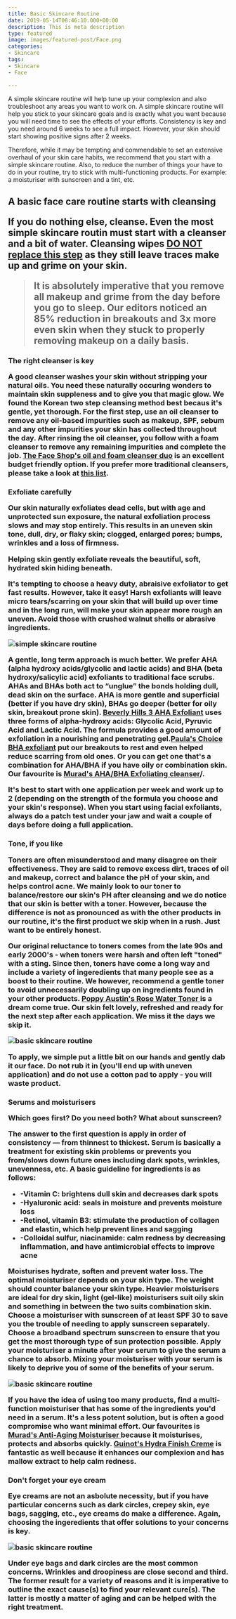 ```yaml
---
title: Basic Skincare Routine
date: 2019-05-14T08:46:10.000+00:00
description: This is meta description
type: featured
image: images/featured-post/Face.png
categories:
- Skincare
tags:
- Skincare
- Face

---
```

A simple skincare routine will help tune up your complexion and also troubleshoot any areas you want to work on. A simple skincare routine will help you stick to your skincare goals and is exactly what you want because you will need time to see the effects of your efforts. Consistency is key and you need around 6 weeks to see a full impact. However, your skin should start showing positive signs after 2 weeks.

Therefore, while it may be tempting and commendable to set an extensive overhaul of your skin care habits, we recommend that you start with a simple skincare routine. Also, to reduce the number of things your have to do in your routine, try to stick with multi-functioning products. For example: a moisturiser with sunscreen and a tint, etc.

<h2>A basic face care routine starts with cleansing

If you do nothing else, cleanse. Even the most simple skincare routin must start with a cleanser and a bit of water. Cleansing wipes <a href="https://www.glamour.com/story/are-makeup-wipes-bad-for-your-skin">DO NOT replace this step</a> as they still leave traces make up and grime on your skin.

> It is absolutely imperative that you remove all makeup and grime from the day before you go to sleep. Our editors noticed an 85% reduction in breakouts and 3x more even skin when they stuck to properly removing makeup on a daily basis.

<h3>The right cleanser is key

A good cleanser washes your skin without stripping your natural oils. You need these naturally occuring wonders to maintain skin suppleness and to give you that magic glow. We found the Korean two step cleansing method best becaus it's gentle, yet thorough. For the first step, use an oil cleanser to remove any oil-based impurities such as makeup, SPF, sebum and any other impurities your skin has collected throughout the day. After rinsing the oil cleanser, you follow with a foam cleanser to remove any remaining impurities and complete the job. <a href="https://amzn.to/2CzJzEw">The Face Shop's oil and foam cleanser duo</a> is an excellent budget friendly option. If you prefer more traditional cleansers, please take a look at <a href="http://bit.ly/2NAJ970">this list</a>.

<h3>Exfoliate carefully

Our skin naturally exfoliates dead cells, but with age and unprotected sun exposure, the natural exfoliation process slows and may stop entirely. This results in an uneven skin tone, dull, dry, or flaky skin; clogged, enlarged pores; bumps, wrinkles and a loss of firmness.

Helping skin gently exfoliate reveals the beautiful, soft, hydrated skin hiding beneath.

It's tempting to choose a heavy duty, abraisive exfoliator to get fast results. However, take it easy! Harsh exfoliants will leave micro tears/scarring on your skin that will build up over time and in the long run, will make your skin appear more rough an uneven. Avoid those with crushed walnut shells or abrasive ingredients.

<div class="imgbox">
<img class="full-width" src='/images/featured-post/noscrub.png' alt="simple skincare routine">
</div>

A gentle, long term approach is much better. We prefer AHA (alpha hydroxy acids/glycolic and lactic acids) and BHA (beta hydroxy/salicylic acid) exfoliants to traditional face scrubs. AHAs and BHAs both act to “unglue” the bonds holding dull, dead skin on the surface. AHA is more gentle and superficial (better if you have dry skin), BHAs go deeper (better for oily skin, breakout prone skin). <a href="https://amzn.to/2Q9t6ic">Beverly Hills 3 AHA Exfoliant</a> uses three forms of alpha-hydroxy acids: Glycolic Acid, Pyruvic Acid and Lactic Acid. The formula provides a good amount of exfoliation in a nourishing and penetrating gel.<a href="https://amzn.to/2QbMQBW">Paula's Choice BHA exfoliant</a> put our breakouts to rest and even helped reduce scarring from old ones. Or you can get one that's a combination for AHA/BHA if you have oily or combination skin. Our favourite is <a href="https://amzn.to/2CDzW7K">Murad's AHA/BHA Exfoliating cleanser</a>/.

It's best to start with one application per week and work up to 2 (depending on the strength of the formula you choose and your skin's response). When you start using facial exfoliants, always do a patch test under your jaw and wait a couple of days before doing a full application.

<h3>Tone, if you like

Toners are often misunderstood and many disagree on their effectiveness. They are said to remove excess dirt, traces of oil and makeup, correct and balance the pH of your skin, and helps control acne. We mainly look to our toner to balance/restore our skin's PH after cleansing and we do notice that our skin is better with a toner. However, because the difference is not as pronounced as with the other products in our routine, it's the first product we skip when in a rush. Just want to be entirely honest.

Our original reluctance to toners comes from the late 90s and early 2000's - when toners were harsh and often left "toned" with a sting. Since then, toners have come a long way and include a variety of ingeredients that many people see as a boost to their routine. We however, recommend a gentle toner to avoid unnecessarily doubling up on ingredients found in your other products. <a href="https://amzn.to/2NISGZT">Poppy Austin's Rose Water Toner </a> is a dream come true. Our skin felt lovely, refreshed and ready for the next step after each application. We miss it the days we skip it.

<div class="imgbox">
<img class="full-width" src='/images/featured-post/gentle-toner.png' alt="basic skincare routine">
</div>

To apply, we simple put a little bit on our hands and gently dab it our face. Do not rub it in (you'll end up with uneven application) and do not use a cotton pad to apply - you will waste product.

<h3> Serums and moisturisers

Which goes first? Do you need both? What about sunscreen?

The answer to the first question is apply in order of consistency — from thinnest to thickest. Serum is basically a treatment for existing skin problems or prevents you from/slows down future ones including dark spots, wrinkles, unevenness, etc. A basic guideline for ingredients is as follows:

* -Vitamin C: brightens dull skin and decreases dark spots
* -Hyaluronic acid: seals in moisture and prevents moisture loss
* -Retinol, vitamin B3: stimulate the production of collagen and elastin, which help prevent lines and sagging
* -Colloidal sulfur, niacinamide: calm redness by decreasing inflammation, and have antimicrobial effects to improve acne

Moisturises hydrate, soften and prevent water loss. The optimal moisturiser depends on your skin type. The weight should counter balance your skin type. Heavier moisturisers are ideal for dry skin, light (gel-like) moisturisers suit oily skin and something in between the two suits combination skin. Choose a moisturiser with sunscreen of at least SPF 30 to save you the trouble of needing to apply sunscreen separately. Choose a broadband spectrum sunscreen to ensure that you get the most thorough type of sun protection possible. Apply your moisturiser a minute after your serum to give the serum a chance to absorb. Mixing your moisturiser with your serum is likely to deprive you of some of the benefits of your serum.

<div class="imgbox">
<img class="full-width" src='/images/featured-post/serums-cremes.png' alt="basic skincare routine">
</div>

If you have the idea of using too many products, find a multi-function moisturiser that has some of the ingredients you'd need in a serum. It's a less potent solution, but is often a good compromise who want minimal effort. Our favourites is [Murad's Anti-Aging Moisturiser ](https://amzn.to/2Xa6C1S "Murad's Anti-Aging Moisturiser") because it moisturises, protects and absorbs quickly. [Guinot's Hydra Finish Creme](https://amzn.to/2O9UzOc "Guinot moisturiser") is fantastic as well because it enhances our complexion and has mallow extract to help calm redness. 

<h3> Don't forget your eye cream

Eye creams are not an asbolute necessity, but if you have particular concerns such as dark circles, crepey skin, eye bags, sagging, etc., eye creams do make a difference. Again, choosing the ingeredients that offer solutions to your concerns is key.

<div class="imgbox">
<img class="full-width" src='/images/featured-post/eye-creme.png' alt="basic skincare routine">
</div>

Under eye bags and dark circles are the most common concerns. Wrinkles and droopiness are close second and third. The former result for a variety of reasons and it is imperative to outline the exact cause(s) to find your relevant cure(s). The latter is mostly a matter of aging and can be helped with the right treatment.
